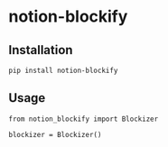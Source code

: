 # notion-blockify

## Installation
```
pip install notion-blockify
```

## Usage
```
from notion_blockify import Blockizer

blockizer = Blockizer()
```
